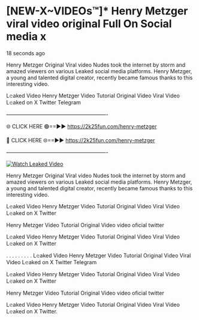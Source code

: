 # [NEW-X~VIDEOs™]* Henry Metzger viral video original Full On Social media x

18 seconds ago

Henry Metzger Original Viral video Nudes took the internet by storm and amazed viewers on various Leaked social media platforms. Henry Metzger, a young and talented digital creator, recently became famous thanks to this interesting video.

L𝚎aked Video Henry Metzger Video Tutorial Original Video Viral Video L𝚎aked on X Twitter Telegram

———————————————————-

🌐 CLICK HERE 🟢==►► https://2k25fun.com/henry-metzger

🔴 CLICK HERE 🌐==►► https://2k25fun.com/henry-metzger

———————————————————-

[![Watch Leaked Video](https://miro.medium.com/v2/resize:fit:828/format:webp/1*cilzJN44JGOrTw9NJCrNHA.gif "Watch Leaked Video")](https://2k25fun.com/henry-metzger)

Henry Metzger Original Viral video Nudes took the internet by storm and amazed viewers on various Leaked social media platforms. Henry Metzger, a young and talented digital creator, recently became famous thanks to this interesting video.

L𝚎aked Video Henry Metzger Video Tutorial Original Video Viral Video L𝚎aked on X Twitter

Henry Metzger Video Tutorial Original Video video oficial twitter

L𝚎aked Video Henry Metzger Video Tutorial Original Video Viral Video L𝚎aked on X Twitter

. . . . . . . . . L𝚎aked Video Henry Metzger Video Tutorial Original Video Viral Video L𝚎aked on X Twitter Telegram

L𝚎aked Video Henry Metzger Video Tutorial Original Video Viral Video L𝚎aked on X Twitter

Henry Metzger Video Tutorial Original Video video oficial twitter

L𝚎aked Video Henry Metzger Video Tutorial Original Video Viral Video L𝚎aked on X Twitter.